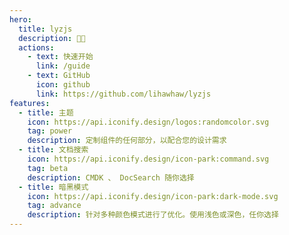 ```yaml
---
hero:
  title: lyzjs
  description: 👏🏻
  actions:
    - text: 快速开始
      link: /guide
    - text: GitHub
      icon: github
      link: https://github.com/lihawhaw/lyzjs
features:
  - title: 主题
    icon: https://api.iconify.design/logos:randomcolor.svg
    tag: power
    description: 定制组件的任何部分，以配合您的设计需求
  - title: 文档搜索
    icon: https://api.iconify.design/icon-park:command.svg
    tag: beta
    description: CMDK 、 DocSearch 随你选择
  - title: 暗黑模式
    icon: https://api.iconify.design/icon-park:dark-mode.svg
    tag: advance
    description: 针对多种颜色模式进行了优化。使用浅色或深色，任你选择
---
```

